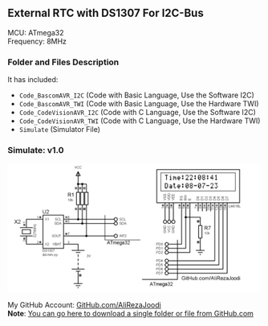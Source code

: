 ## External RTC with DS1307 For I2C-Bus 
                
MCU:   		ATmega32  
Frequency:     	8MHz  

### Folder and Files Description
It has included:
- `Code_BascomAVR_I2C` (Code with Basic Language, Use the Software I2C)
- `Code_BascomAVR_TWI` (Code with Basic Language, Use the Hardware TWI)
- `Code_CodeVisionAVR_I2C` (Code with C Language, Use the Software I2C)
- `Code_CodeVisionAVR_TWI` (Code with C Language, Use the Hardware TWI)
- `Simulate` (Simulator File)

### Simulate: v1.0
![](Simulate/v1.0.png)

My GitHub Account: [GitHub.com/AliRezaJoodi](https://github.com/AliRezaJoodi)  
**Note**: [You can go here to download a single folder or file from GitHub.com](https://minhaskamal.github.io/DownGit/#/home)
